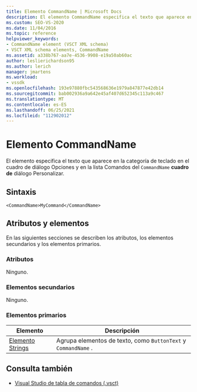 ```yaml
---
title: Elemento CommandName | Microsoft Docs
description: El elemento CommandName especifica el texto que aparece en la categoría de teclado en el cuadro de diálogo Opciones y en la lista Comandos del cuadro de diálogo Personalizar.
ms.custom: SEO-VS-2020
ms.date: 11/04/2016
ms.topic: reference
helpviewer_keywords:
- CommandName element (VSCT XML schema)
- VSCT XML schema elements, CommandName
ms.assetid: a338b767-aa7e-4536-9908-e19a50ab60ac
author: leslierichardson95
ms.author: lerich
manager: jmartens
ms.workload:
- vssdk
ms.openlocfilehash: 193e97880fbc543568636e1979a847877e42db14
ms.sourcegitcommit: bab002936a9a642e45af407d652345c113a9c467
ms.translationtype: MT
ms.contentlocale: es-ES
ms.lasthandoff: 06/25/2021
ms.locfileid: "112902012"
---
```

# <a name="commandname-element"></a>Elemento CommandName
El elemento especifica el texto que aparece en la categoría de teclado en el cuadro de diálogo Opciones y en la lista Comandos del `CommandName` **cuadro de** diálogo Personalizar.  

## <a name="syntax"></a>Sintaxis

```
<CommandName>MyCommand</CommandName>
```

## <a name="attributes-and-elements"></a>Atributos y elementos
 En las siguientes secciones se describen los atributos, los elementos secundarios y los elementos primarios.

### <a name="attributes"></a>Atributos
 Ninguno.

### <a name="child-elements"></a>Elementos secundarios
 Ninguno.

### <a name="parent-elements"></a>Elementos primarios

|Elemento|Descripción|
|-------------|-----------------|
|[Elemento Strings](../extensibility/strings-element.md)|Agrupa elementos de texto, como `ButtonText` y `CommandName` .|

## <a name="see-also"></a>Consulta también
- [Visual Studio de tabla de comandos (.vsct)](../extensibility/internals/visual-studio-command-table-dot-vsct-files.md)
